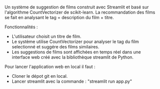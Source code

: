 Un système de suggestion de films construit avec Streamlit et basé sur l'algorithme CountVectorizer de scikit-learn. 
La recommandation des films se fait en analysant le tag = description du film + titre.

Fonctionnalités : 
- L'utilisateur choisit un titre de film.
- Le système utilise CountVectorizer pour analyser le tag du film selectionné et suggére des films similaires.
- Les suggestions de films sont affichées en temps réel dans une interface web créé avec la bibliothèque streamlit de Python.

Pour lancer l'application web en local il faut : 
- Cloner le dépot git en local.
- Lancer streamlit avec la commande : "streamlit run app.py"


